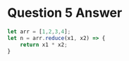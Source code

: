 # Question 5 Answer
```js
let arr = [1,2,3,4];
let n = arr.reduce(x1, x2) => {
    return x1 * x2;
}
```